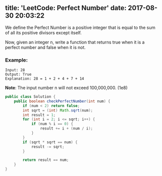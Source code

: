 title: 'LeetCode: Perfect Number'
date: 2017-08-30 20:03:22
---

We define the Perfect Number is a positive integer that is equal to the sum of all its positive divisors except itself.

Now, given an integer n, write a function that returns true when it is a perfect number and false when it is not.
### Example:
```
Input: 28
Output: True
Explanation: 28 = 1 + 2 + 4 + 7 + 14
```
**Note**: The input number n will not exceed 100,000,000. (1e8)


```java
public class Solution {
    public boolean checkPerfectNumber(int num) {
        if (num < 2) return false;
        int sqrt = (int) Math.sqrt(num);
        int result = 1;
        for (int i = 2; i <= sqrt; i++) {
            if (num % i == 0) {
                result += i + (num / i);
            }
        }
        if (sqrt * sqrt == num) {
            result -= sqrt;
        }

        return result == num;
    }
}
```
